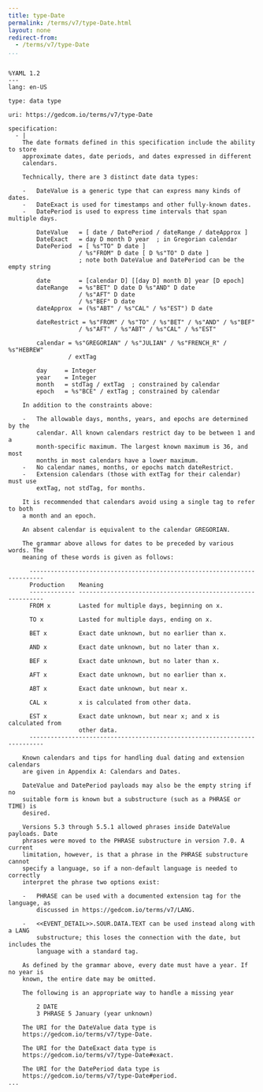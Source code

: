 ```yaml
---
title: type-Date
permalink: /terms/v7/type-Date.html
layout: none
redirect-from:
  - /terms/v7/type-Date
...
```


```

%YAML 1.2
---
lang: en-US

type: data type

uri: https://gedcom.io/terms/v7/type-Date

specification:
  - |
    The date formats defined in this specification include the ability to store
    approximate dates, date periods, and dates expressed in different
    calendars.
    
    Technically, there are 3 distinct date data types:
    
    -   DateValue is a generic type that can express many kinds of dates.
    -   DateExact is used for timestamps and other fully-known dates.
    -   DatePeriod is used to express time intervals that span multiple days.
    
        DateValue   = [ date / DatePeriod / dateRange / dateApprox ]
        DateExact   = day D month D year  ; in Gregorian calendar
        DatePeriod  = [ %s"TO" D date ]
                    / %s"FROM" D date [ D %s"TO" D date ]
                    ; note both DateValue and DatePeriod can be the empty string
    
        date        = [calendar D] [[day D] month D] year [D epoch]
        dateRange   = %s"BET" D date D %s"AND" D date
                    / %s"AFT" D date
                    / %s"BEF" D date
        dateApprox  = (%s"ABT" / %s"CAL" / %s"EST") D date
    
        dateRestrict = %s"FROM" / %s"TO" / %s"BET" / %s"AND" / %s"BEF"
                    / %s"AFT" / %s"ABT" / %s"CAL" / %s"EST"
    
        calendar = %s"GREGORIAN" / %s"JULIAN" / %s"FRENCH_R" / %s"HEBREW"
                 / extTag
    
        day     = Integer
        year    = Integer
        month   = stdTag / extTag  ; constrained by calendar
        epoch   = %s"BCE" / extTag ; constrained by calendar
    
    In addition to the constraints above:
    
    -   The allowable days, months, years, and epochs are determined by the
        calendar. All known calendars restrict day to be between 1 and a
        month-specific maximum. The largest known maximum is 36, and most
        months in most calendars have a lower maximum.
    -   No calendar names, months, or epochs match dateRestrict.
    -   Extension calendars (those with extTag for their calendar) must use
        extTag, not stdTag, for months.
    
    It is recommended that calendars avoid using a single tag to refer to both
    a month and an epoch.
    
    An absent calendar is equivalent to the calendar GREGORIAN.
    
    The grammar above allows for dates to be preceded by various words. The
    meaning of these words is given as follows:
    
      --------------------------------------------------------------------------
      Production    Meaning
      ------------- ------------------------------------------------------------
      FROM x        Lasted for multiple days, beginning on x.
    
      TO x          Lasted for multiple days, ending on x.
    
      BET x         Exact date unknown, but no earlier than x.
    
      AND x         Exact date unknown, but no later than x.
    
      BEF x         Exact date unknown, but no later than x.
    
      AFT x         Exact date unknown, but no earlier than x.
    
      ABT x         Exact date unknown, but near x.
    
      CAL x         x is calculated from other data.
    
      EST x         Exact date unknown, but near x; and x is calculated from
                    other data.
      --------------------------------------------------------------------------
    
    Known calendars and tips for handling dual dating and extension calendars
    are given in Appendix A: Calendars and Dates.
    
    DateValue and DatePeriod payloads may also be the empty string if no
    suitable form is known but a substructure (such as a PHRASE or TIME) is
    desired.
    
    Versions 5.3 through 5.5.1 allowed phrases inside DateValue payloads. Date
    phrases were moved to the PHRASE substructure in version 7.0. A current
    limitation, however, is that a phrase in the PHRASE substructure cannot
    specify a language, so if a non-default language is needed to correctly
    interpret the phrase two options exist:
    
    -   PHRASE can be used with a documented extension tag for the language, as
        discussed in https://gedcom.io/terms/v7/LANG.
    
    -   <<EVENT_DETAIL>>.SOUR.DATA.TEXT can be used instead along with a LANG
        substructure; this loses the connection with the date, but includes the
        language with a standard tag.
    
    As defined by the grammar above, every date must have a year. If no year is
    known, the entire date may be omitted.
    
    The following is an appropriate way to handle a missing year
    
        2 DATE
        3 PHRASE 5 January (year unknown)
    
    The URI for the DateValue data type is
    https://gedcom.io/terms/v7/type-Date.
    
    The URI for the DateExact data type is
    https://gedcom.io/terms/v7/type-Date#exact.
    
    The URI for the DatePeriod data type is
    https://gedcom.io/terms/v7/type-Date#period.
...

```
